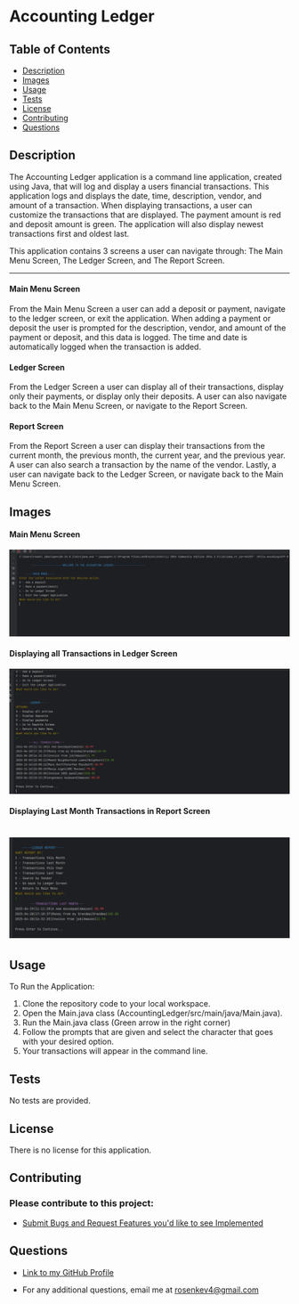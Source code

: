 # Accounting Ledger

## Table of Contents
- [Description](#description)
- [Images](#images)
- [Usage](#usage)
- [Tests](#tests)
- [License](#license)
- [Contributing](#contributing)
- [Questions](#questions)

## Description
The Accounting Ledger application is a command line application, created using Java, that will log and display a users financial transactions. This application logs and displays the date, time, description, vendor, and amount of a transaction. When displaying transactions, a user can customize the transactions that are displayed. The payment amount is red and deposit amount is green. The application will also display newest transactions first and oldest last. 

This application contains 3 screens a user can navigate through: The Main Menu Screen, The Ledger Screen, and The Report Screen. 
____

#### Main Menu Screen
From the Main Menu Screen a user can add a deposit or payment, navigate to the ledger screen, or exit the application. When adding a payment or deposit the user is prompted for the description, vendor, and amount of the payment or deposit, and this data is logged. The time and date is automatically logged when the transaction is added.
#### Ledger Screen
From the Ledger Screen a user can display all of their transactions, display only their payments, or display only their deposits. A user can also navigate back to the Main Menu Screen, or navigate to the Report Screen.
#### Report Screen
From the Report Screen a user can display their transactions from the current month, the previous month, the current year, and the previous year. A user can also search a transaction by the name of the vendor. Lastly, a user can navigate back to the Ledger Screen, or navigate back to the Main Menu Screen.

## Images

#### Main Menu Screen
![img_2.png](AccountingLedger/images/mainMenu.png)
#### Displaying all Transactions in Ledger Screen
![img.png](AccountingLedger/images/ledgerAllTransaction.png)
#### Displaying Last Month Transactions in Report Screen
![img_1.png](AccountingLedger/images/lastMonthTransReportScreen.png)
=======

## Usage
To Run the Application:
1) Clone the repository code to your local workspace.
2) Open the Main.java class (AccountingLedger/src/main/java/Main.java).
3) Run the Main.java class (Green arrow in the right corner)
4) Follow the prompts that are given and select the character that goes with your desired option.
5) Your transactions will appear in the command line.

## Tests
No tests are provided.

## License
There is no license for this application.

## Contributing
### Please contribute to this project:
- [Submit Bugs and Request Features you'd like to see Implemented](https://github.com/krosengr4/Accounting-Ledger/issues)

## Questions
- [Link to my GitHub Profile](https://github.com/krosengr4)

- For any additional questions, email me at rosenkev4@gmail.com
